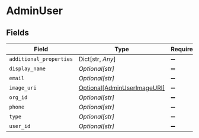 # AdminUser


## Fields

| Field                                                                   | Type                                                                    | Required                                                                | Description                                                             | Example                                                                 |
| ----------------------------------------------------------------------- | ----------------------------------------------------------------------- | ----------------------------------------------------------------------- | ----------------------------------------------------------------------- | ----------------------------------------------------------------------- |
| `additional_properties`                                                 | Dict[str, *Any*]                                                        | :heavy_minus_sign:                                                      | N/A                                                                     |                                                                         |
| `display_name`                                                          | *Optional[str]*                                                         | :heavy_minus_sign:                                                      | N/A                                                                     | John                                                                    |
| `email`                                                                 | *Optional[str]*                                                         | :heavy_minus_sign:                                                      | N/A                                                                     | j.doe@epilot.cloud                                                      |
| `image_uri`                                                             | [Optional[AdminUserImageURI]](../../models/shared/adminuserimageuri.md) | :heavy_minus_sign:                                                      | N/A                                                                     |                                                                         |
| `org_id`                                                                | *Optional[str]*                                                         | :heavy_minus_sign:                                                      | N/A                                                                     | 123                                                                     |
| `phone`                                                                 | *Optional[str]*                                                         | :heavy_minus_sign:                                                      | N/A                                                                     | 12345 67890                                                             |
| `type`                                                                  | *Optional[str]*                                                         | :heavy_minus_sign:                                                      | N/A                                                                     | user                                                                    |
| `user_id`                                                               | *Optional[str]*                                                         | :heavy_minus_sign:                                                      | N/A                                                                     | 123456                                                                  |